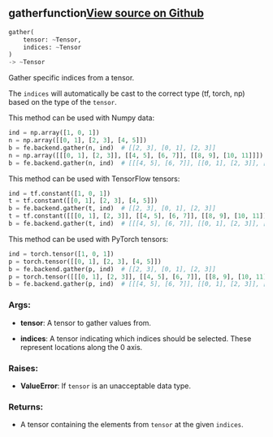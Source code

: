 ## gather<span class="tag">function</span><a class="sourcelink" href=https://github.com/fastestimator/fastestimator/blob/r1.1/fastestimator/backend/gather.py/#L28-L79>View source on Github</a>
```python
gather(
	tensor: ~Tensor,
	indices: ~Tensor
)
-> ~Tensor
```
Gather specific indices from a tensor.

The `indices` will automatically be cast to the correct type (tf, torch, np) based on the type of the `tensor`.

This method can be used with Numpy data:
```python
ind = np.array([1, 0, 1])
n = np.array([[0, 1], [2, 3], [4, 5]])
b = fe.backend.gather(n, ind)  # [[2, 3], [0, 1], [2, 3]]
n = np.array([[[0, 1], [2, 3]], [[4, 5], [6, 7]], [[8, 9], [10, 11]]])
b = fe.backend.gather(n, ind)  # [[[4, 5], [6, 7]], [[0, 1], [2, 3]], [[4, 5], [6, 7]]]
```

This method can be used with TensorFlow tensors:
```python
ind = tf.constant([1, 0, 1])
t = tf.constant([[0, 1], [2, 3], [4, 5]])
b = fe.backend.gather(t, ind)  # [[2, 3], [0, 1], [2, 3]]
t = tf.constant([[[0, 1], [2, 3]], [[4, 5], [6, 7]], [[8, 9], [10, 11]]])
b = fe.backend.gather(t, ind)  # [[[4, 5], [6, 7]], [[0, 1], [2, 3]], [[4, 5], [6, 7]]]
```

This method can be used with PyTorch tensors:
```python
ind = torch.tensor([1, 0, 1])
p = torch.tensor([[0, 1], [2, 3], [4, 5]])
b = fe.backend.gather(p, ind)  # [[2, 3], [0, 1], [2, 3]]
p = torch.tensor([[[0, 1], [2, 3]], [[4, 5], [6, 7]], [[8, 9], [10, 11]]])
b = fe.backend.gather(p, ind)  # [[[4, 5], [6, 7]], [[0, 1], [2, 3]], [[4, 5], [6, 7]]]
```


<h3>Args:</h3>


* **tensor**: A tensor to gather values from.

* **indices**: A tensor indicating which indices should be selected. These represent locations along the 0 axis. 

<h3>Raises:</h3>


* **ValueError**: If `tensor` is an unacceptable data type.

<h3>Returns:</h3>

<ul class="return-block"><li>    A tensor containing the elements from <code>tensor</code> at the given <code>indices</code>.

</li></ul>

